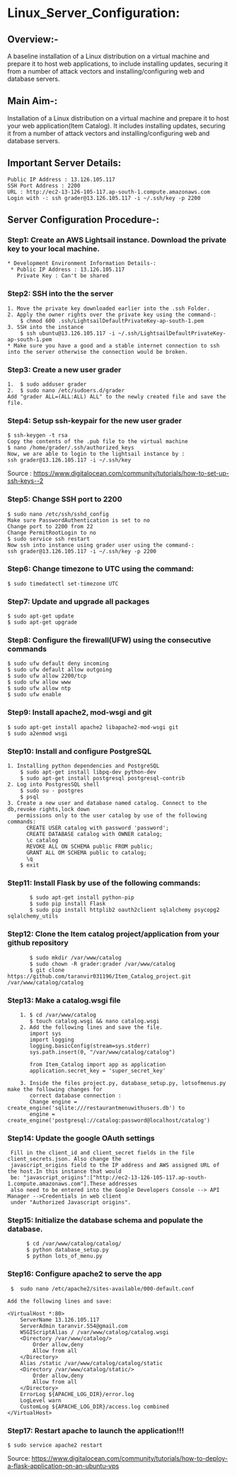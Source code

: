 # Linux_Server_Configuration:
## Overview:- 
A baseline installation of a Linux distribution on a virtual machine and prepare it to host web applications, to include installing updates, securing it from a number of attack vectors and installing/configuring web and database servers.

## Main Aim-: 
Installation of a Linux distribution on a virtual machine and prepare it to host your web application(Item Catalog). It includes installing updates, securing it from a number of attack vectors and installing/configuring web and database servers.

## Important Server Details: 
    Public IP Address : 13.126.105.117
    SSH Port Address : 2200
    URL : http://ec2-13-126-105-117.ap-south-1.compute.amazonaws.com 
    Login with -: ssh grader@13.126.105.117 -i ~/.ssh/key -p 2200 

## Server Configuration Procedure-:
### Step1: Create an AWS Lightsail instance. Download the private key to your local machine.
    * Development Environment Information Details-:
	 * Public IP Address : 13.126.105.117 
	   Private Key : Can't be shared
		
### Step2: SSH into the the server 
    1. Move the private key downloaded earlier into the .ssh Folder.
    2. Apply the owner rights over the private key using the command-:
	    $ chmod 600 .ssh/LightsailDefaultPrivateKey-ap-south-1.pem
    3. SSH into the instance
        $ ssh ubuntu@13.126.105.117 -i ~/.ssh/LightsailDefaultPrivateKey-ap-south-1.pem
    * Make sure you have a good and a stable internet connection to ssh into the server otherwise the connection would be broken.
    
### Step3: Create a new user grader
    1.  $ sudo adduser grader
    2.  $ sudo nano /etc/sudoers.d/grader
    Add "grader ALL=(ALL:ALL) ALL" to the newly created file and save the file.

### Step4: Setup ssh-keypair for the new user grader
    $ ssh-keygen -t rsa
    Copy the contents of the .pub file to the virtual machine
    $ nano /home/grader/.ssh/authorized_keys
    Now, we are able to login to the lightsail instance by :
    ssh grader@13.126.105.117 -i ~/.ssh/key
    
Source : https://www.digitalocean.com/community/tutorials/how-to-set-up-ssh-keys--2
    
### Step5: Change SSH port to 2200
    $ sudo nano /etc/ssh/sshd_config
    Make sure PasswordAuthentication is set to no
    Change port to 2200 from 22
    Change PermitRootLogin to no
    $ sudo service ssh restart
    Now ssh into instance using grader user using the command-:
    ssh grader@13.126.105.117 -i ~/.ssh/key -p 2200
    
### Step6: Change timezone to UTC using the command: 
    $ sudo timedatectl set-timezone UTC

### Step7: Update and upgrade all packages
    $ sudo apt-get update
    $ sudo apt-get upgrade
    
### Step8: Configure the firewall(UFW) using the consecutive commands
    $ sudo ufw default deny incoming
    $ sudo ufw default allow outgoing
    $ sudo ufw allow 2200/tcp
    $ sudo ufw allow www
    $ sudo ufw allow ntp
    $ sudo ufw enable
    
### Step9: Install apache2, mod-wsgi and git
    $ sudo apt-get install apache2 libapache2-mod-wsgi git
    $ sudo a2enmod wsgi
    
### Step10: Install and configure PostgreSQL
    1. Installing python dependencies and PostgreSQL
        $ sudo apt-get install libpq-dev python-dev
        $ sudo apt-get install postgresql postgresql-contrib
    2. Log into PostgresSQL shell
        $ sudo su - postgres
        $ psql
    3. Create a new user and database named catalog. Connect to the db,revoke rights,lock down 
       permissions only to the user catalog by use of the following commands:
          CREATE USER catalog with password 'password';
          CREATE DATABASE catalog with OWNER catalog;
          \c catalog
          REVOKE ALL ON SCHEMA public FROM public;
          GRANT ALL OM SCHEMA public to catalog;
          \q
        $ exit
          
### Step11: Install Flask by use of the following commands:
           $ sudo apt-get install python-pip
           $ sudo pip install Flask
           $ sudo pip install httplib2 oauth2client sqlalchemy psycopg2 sqlalchemy_utils
           
### Step12: Clone the Item catalog project/application from your github repository
           $ sudo mkdir /var/www/catalog
           $ sudo chown -R grader:grader /var/www/catalog
           $ git clone https://github.com/taranvir031196/Item_Catalog_project.git /var/www/catalog/catalog
           
### Step13: Make a catalog.wsgi file
        1. $ cd /var/www/catalog
           $ touch catalog.wsgi && nano catalog.wsgi
        2. Add the following lines and save the file.
           import sys
           import logging
           logging.basicConfig(stream=sys.stderr)
           sys.path.insert(0, "/var/www/catalog/catalog")

           from Item_Catalog import app as application
           application.secret_key = 'super_secret_key'
           
        3. Inside the files project.py, database_setup.py, lotsofmenus.py make the following changes for
           correct database connection :
           Change engine = create_engine('sqlite:///restaurantmenuwithusers.db') to
           engine = create_engine('postgresql://catalog:password@localhost/catalog')

### Step14: Update the google OAuth settings
     Fill in the client_id and client_secret fields in the file client_secrets.json. Also change the 
     javascript_origins field to the IP address and AWS assigned URL of the host.In this instance that would 
     be: "javascript_origins":["http://ec2-13-126-105-117.ap-south-1.compute.amazonaws.com"].These addresses 
     also need to be entered into the Google Developers Console --> API Manager -->Credentials in web client 
     under "Authorized Javascript origins".

### Step15: Initialize the database schema and populate the database. 
          $ cd /var/www/catalog/catalog/
          $ python database_setup.py
          $ python lots_of_menu.py
          
### Step16: Configure apache2 to serve the app
     $  sudo nano /etc/apache2/sites-available/000-default.conf

    Add the following lines and save:
    
    <VirtualHost *:80>
        ServerName 13.126.105.117
        ServerAdmin taranvir.554@gmail.com
        WSGIScriptAlias / /var/www/catalog/catalog.wsgi
        <Directory /var/www/catalog/>
            Order allow,deny
            Allow from all
        </Directory>
        Alias /static /var/www/catalog/catalog/static
        <Directory /var/www/catalog/static/>
            Order allow,deny
            Allow from all
        </Directory>
        ErrorLog ${APACHE_LOG_DIR}/error.log
        LogLevel warn
        CustomLog ${APACHE_LOG_DIR}/access.log combined
    </VirtualHost>
    
### Step17: Restart apache to launch the application!!!
    $ sudo service apache2 restart
          
Source:  https://www.digitalocean.com/community/tutorials/how-to-deploy-a-flask-application-on-an-ubuntu-vps
         
          
    
    










